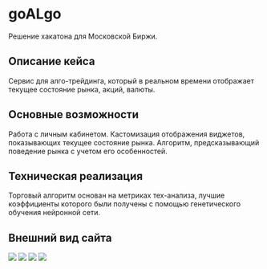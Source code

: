 # goALgo
Решение хакатона для Московской Биржи.

## Описание кейса
Сервис для алго-трейдинга, который в реальном времени отображает текущее состояние рынка, акций, валюты. 

## Основные возможности
Работа с личным кабинетом. Кастомизация отображения виджетов, показывающих текущее состояние рынка. Алгоритм, предсказывающий
поведение рынка с учетом его особенностей. 

## Техническая реализация
Торговый алгоритм основан на метриках тех-анализа, лучшие коэффициенты которого были получены с помощью генетического обучения нейронной сети.

## Внешний вид сайта
<image src="index.jpg" caption="Главная страница">
<image src="auth.jpg" caption="Страница авторизации">
<image src="backpack.jpg" caption="Инвестиционный портфель">
<image src="candles.jpg" caption="Свечи акций">
